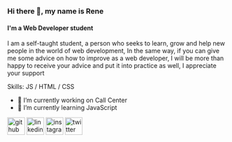 ### Hi there 👋, my name is Rene
#### I'm a Web Developer student


I am a self-taught student, a person who seeks to learn, grow and help new people in the world of web development, In the same way, if you can give me some advice on how to improve as a web developer, I will be more than happy to receive your advice and put it into practice as well, I appreciate your support

Skills:  JS / HTML / CSS

- 🔭 I’m currently working on Call Center 
- 🌱 I’m currently learning JavaScript 


[<img src='https://cdn.jsdelivr.net/npm/simple-icons@3.0.1/icons/github.svg' alt='github' height='40'>](https://github.com/RenJei)  [<img src='https://cdn.jsdelivr.net/npm/simple-icons@3.0.1/icons/linkedin.svg' alt='linkedin' height='40'>](https://www.linkedin.com/in/in/rene-rene-177491159//)  [<img src='https://cdn.jsdelivr.net/npm/simple-icons@3.0.1/icons/instagram.svg' alt='instagram' height='40'>](https://www.instagram.com/renjei._/)  [<img src='https://cdn.jsdelivr.net/npm/simple-icons@3.0.1/icons/twitter.svg' alt='twitter' height='40'>](https://twitter.com/CodeByRene)  

